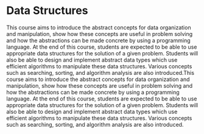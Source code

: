 # Data Structures

This course aims to introduce the abstract concepts for data organization and manipulation, show how these concepts are useful in problem solving and how the abstractions can be made concrete by using a programming language. At the end of this course, students are expected to be able to use appropriate data structures for the solution of a given problem. Students will also be able to design and implement abstract data types which use efficient algorithms to manipulate these data structures. Various concepts such as searching, sorting, and algorithm analysis are also introduced.This course aims to introduce the abstract concepts for data organization and manipulation, show how these concepts are useful in problem solving and how the abstractions can be made concrete by using a programming language. At the end of this course, students are expected to be able to use appropriate data structures for the solution of a given problem. Students will also be able to design and implement abstract data types which use efficient algorithms to manipulate these data structures. Various concepts such as searching, sorting, and algorithm analysis are also introduced.
